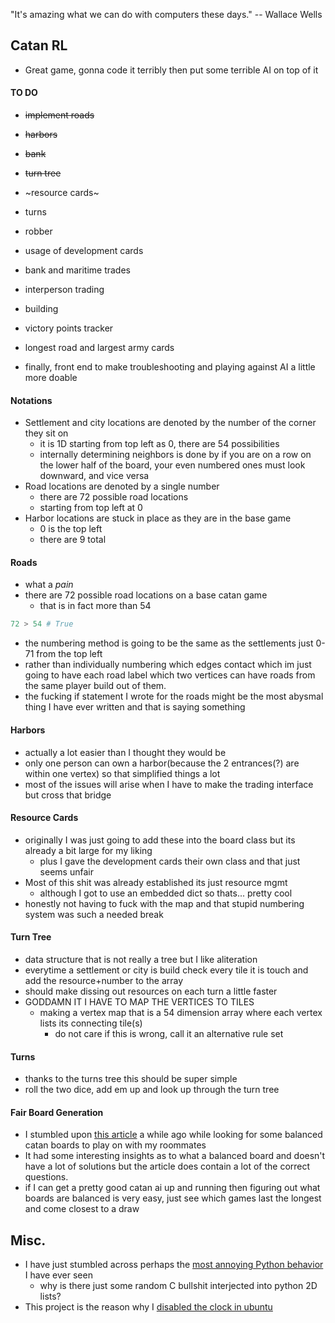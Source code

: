 "It's amazing what we can do with computers these days." -- Wallace Wells

## Catan RL
- Great game, gonna code it terribly then put some terrible AI on top of it

#### TO DO 
- ~~implement roads~~
- ~~harbors~~
- ~~bank~~
- ~~turn tree~~
- ~resource cards~
- turns
- robber
- usage of development cards 
- bank and maritime trades
- interperson trading
- building
- victory points tracker
- longest road and largest army cards

- finally, front end to make troubleshooting and playing against AI a little more doable

#### Notations
- Settlement and city locations are denoted by the number of the corner they sit on
	- it is 1D starting from top left as 0, there are 54 possibilities
	- internally determining neighbors is done by if you are on a row on the lower half of the board, your even numbered ones must look downward, and vice versa 
- Road locations are denoted by a single number
	- there are 72 possible road locations
	- starting from top left at 0
- Harbor locations are stuck in place as they are in the base game
	- 0 is the top left 
	- there are 9 total

#### Roads
- what a *pain*
- there are 72 possible road locations on a base catan game
	- that is in fact more than 54
```python
72 > 54 # True
```
- the numbering method is going to be the same as the settlements just 0-71 from the top left
- rather than individually numbering which edges contact which im just going to have each road label which two vertices can have roads from the same player build out of them.
- the fucking if statement I wrote for the roads might be the most abysmal thing I have ever written and that is saying something

#### Harbors
- actually a lot easier than I thought they would be
- only one person can own a harbor(because the 2 entrances(?) are within one vertex) so that simplified things a lot
- most of the issues will arise when I have to make the trading interface but cross that bridge

#### Resource Cards
- originally I was just going to add these into the board class but its already a bit large for my liking
	- plus I gave the development cards their own class and that just seems unfair
- Most of this shit was already established its just resource mgmt
	- although I got to use an embedded dict so thats... pretty cool
- honestly not having to fuck with the map and that stupid numbering system was such a needed break

#### Turn Tree
- data structure that is not really a tree but I like aliteration
- everytime a settlement or city is build check every tile it is touch and add the resource+number to the array
- should make dissing out resources on each turn a little faster
- GODDAMN IT I HAVE TO MAP THE VERTICES TO TILES
	- making a vertex map that is a 54 dimension array where each vertex lists its connecting tile(s)
		- do not care if this is wrong, call it an alternative rule set

#### Turns 
- thanks to the turns tree this should be super simple
- roll the two dice, add em up and look up through the turn tree

#### Fair Board Generation
- I stumbled upon [this article](https://www.boardgameanalysis.com/the-fair-catan-board-quest/) a while ago while looking for some balanced catan boards to play on with my roommates
- It had some interesting insights as to what a balanced board and doesn't have a lot of solutions but the article does contain a lot of the correct questions.
- if I can get a pretty good catan ai up and running then figuring out what boards are balanced is very easy, just see which games last the longest and come closest to a draw


## Misc.
- I have just stumbled across perhaps the [most annoying Python behavior](https://stackoverflow.com/questions/7745562/appending-to-2d-lists-in-python) I have ever seen
	- why is there just some random C bullshit interjected into python 2D lists?
- This project is the reason why I [disabled the clock in ubuntu](https://extensions.gnome.org/extension/545/hide-top-bar/)
